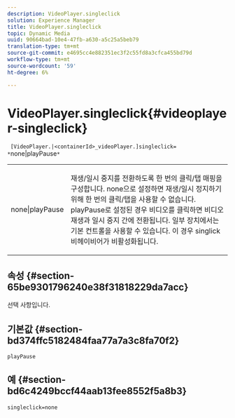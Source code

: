 ```yaml
---
description: VideoPlayer.singleclick
solution: Experience Manager
title: VideoPlayer.singleclick
topic: Dynamic Media
uuid: 90664bad-10e4-47fb-a630-a5c25a5beb79
translation-type: tm+mt
source-git-commit: e4695cc4e882351ec3f2c55fd8a3cfca455bd79d
workflow-type: tm+mt
source-wordcount: '59'
ht-degree: 6%

---
```



# VideoPlayer.singleclick{#videoplayer-singleclick}

` [VideoPlayer.|<containerId>_videoPlayer.]singleclick= *`none|playPause`*`

<table id="table_53A26E1617CB411B9586203CB9AA1AB2"> 
 <tbody> 
  <tr> 
   <td colname="col1"> <p> <span class="codeph"> <span class="varname"> none|playPause</span> </span> </p> </td> 
   <td colname="col2"> <p> 재생/일시 중지를 전환하도록 한 번의 클릭/탭 매핑을 구성합니다. <span class="codeph"> none</span>으로 설정하면 재생/일시 정지하기 위해 한 번의 클릭/탭을 사용할 수 없습니다. <span class="codeph"> playPause</span>로 설정된 경우 비디오를 클릭하면 비디오 재생과 일시 중지 간에 전환됩니다. 일부 장치에서는 기본 컨트롤을 사용할 수 있습니다. 이 경우 <span class="codeph"> singlick</span> 비헤이비어가 비활성화됩니다. </p> </td> 
  </tr> 
 </tbody> 
</table>

## 속성 {#section-65be9301796240e38f31818229da7acc}

선택 사항입니다.

## 기본값 {#section-bd374ffc5182484faa77a7a3c8fa70f2}

`playPause`

## 예 {#section-bd6c4249bccf44aab13fee8552f5a8b3}

`singleclick=none`

